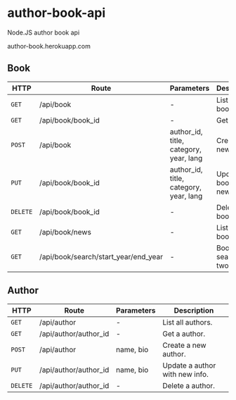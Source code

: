 # author-book-api
Node.JS author book api

author-book.herokuapp.com

## Book

| HTTP | Route | Parameters	 | Description	 |
| --- | --- | --- | --- |
| `GET`    | /api/book         | -                                      | List all books.              |
| `GET`    | /api/book/book_id | -                                      | Get a book.                  |
| `POST`   | /api/book         | author_id, title, category, year, lang | Create a new book.           |
| `PUT`    | /api/book/book_id | author_id, title, category, year, lang | Update a book with new info. |
| `DELETE` | /api/book/book_id | -                                      | Delete a book.               |
| `GET`    | /api/book/news    | -                                      | List new books.              |
| `GET`    | /api/book/search/start_year/end_year | -                   | Books search in two dates.   |


## Author

| HTTP | Route | Parameters	 | Description	 |
| --- | --- | --- | --- |
| `GET`    | /api/author           | -          | List all authors.              |
| `GET`    | /api/author/author_id | -          | Get a author.                  |
| `POST`   | /api/author           | name, bio  | Create a new author.           |
| `PUT`    | /api/author/author_id | name, bio  | Update a author with new info. |
| `DELETE` | /api/author/author_id | -          | Delete a author.               |
